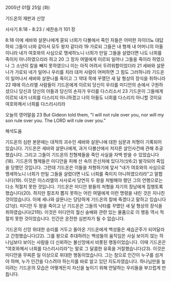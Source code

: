 2005년 01월 25일 (화)

기드온의 재판과 신앙



사사기 8:18 - 8:23 / 새찬송가 101 장


8:18 이에 세바와 살문나에게 묻되 너희가 다볼에서 죽인 자들은 어떠한 자이더뇨 대답하되 그들이 너와 같아서 모두 왕자 같더라 19 가로되 그들은 내 형제 내 어머니의 아들이니라 내가 여호와의 사심으로 맹세하노니 너희가 만일 그들을 살렸더면 나도 너희를 죽이지 아니하였으리라 하고 20 그 장자 여델에게 이르되 일어나 그들을 죽이라 하였으나 그 소년이 칼을 빼지 못하였으니 이는 아직 어려서 두려워함이었더라 21 세바와 살문나가 가로되 네가 일어나 우리를 치라 대저 사람이 어떠하면 그 힘도 그러하니라 기드온이 일어나서 세바와 살문나를 죽이고 그 약대 목에 꾸몄던 새 달 형상의 장식을 취하니라 22 때에 이스라엘 사람들이 기드온에게 이르되 당신이 우리를 미디안의 손에서 구원하셨으니 당신과 당신의 아들과 당신의 손자가 우리를 다스리소서 23 기드온이 그들에게 이르되 내가 너희를 다스리지 아니하겠고 나의 아들도 너희를 다스리지 아니할 것이요 여호와께서 너희를 다스리시리라

오늘의 영어말씀
23 But Gideon told them, "I will not rule over you, nor will my son rule over you. The LORD will rule over you."

해석도움





기드온의 심판
본문에는 대적의 괴수인 세바와 살문나에 대한 심문과 처형이 기록되어 있습니다. 기드온은 세바와 살문나에게, 과거 다볼산에서 저지른 살인사건에 관해 추궁했습니다. 그리고 그들이 기드온의 친형제들을 죽인 사실을 자백 받을 수 있었습니다(18). 기드온의 형제들은 미디안을 피해 산 속의 은신처에 있다가(삿6:2) 발각되어 죽임을 당했던 것입니다. 그런데 기드온은 이들을 처형하기에 앞서 "내가 여호와의 사심으로 맹세하노니 너희가 만일 그들을 살렸더면 나도 너희를 죽이지 아니하였으리라"고 말합니다(19). 이것은 이스라엘의 사사로서 당연히 두 왕을 처벌해야 했던 그의 언행으로는 다소 적절치 못한 것입니다. 기드온은 미디안 왕들의 처형을 자기의 장남에게 집행토록 했습니다(20). 하지만 칼조차 뽑지 못하는 어린 여델에게 이런 명령을 내린 것은 지나친 것이었습니다. 이에 세나와 살문나는 당당하게 기드온의 칼에 죽겠다고 말하고 있습니다(21상). 미디안 두 왕을 죽이고 난 기드온은 그들의 낙타를 꾸몄던 새 달 형상의 장식을 취하였습니다(21하). 이것은 미디안의 월신 숭배와 관련 있는 물품으로 이 행동 역시 적절치 못한 것이었습니다. 인간은 온전한 심판자가 될 수 없습니다.   

기드온의 신앙
위대한 승리를 거두고 돌아온 기드온에게 백성들은 세습군주가 되어달라고 간청했습니다(22). 그를 왕으로 추대하려는 백성들의 움직임은 사실 보이지 않는 하나님보다 보이는 사람을 더 신뢰하는 불신앙에서 비롯된 행동이었습니다. 이때 기드온은 "여호와께서 너희를 다스리시리라"는 말로 그 달콤한 유혹을 거절했습니다(23). 이것은 미디안을 무찌른 일 이상으로 위대한 행동이었습니다. 그는 참으로 인간이 누구를 섬겨야 하며, 누가 인간을 다스려야 하는지를 바로 알고 있던 지도자였습니다. 하나님만을 높이려는 기드온의 모습은 어떻게든지 자신을 높이기 위해 안달하는 우리들을 부끄럽게 만듭니다.